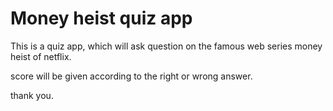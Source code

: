 # Money heist quiz app

This is a quiz app, which will ask question on the famous web series 
money heist of netflix.

score will be given according to the right or wrong answer.

thank you.